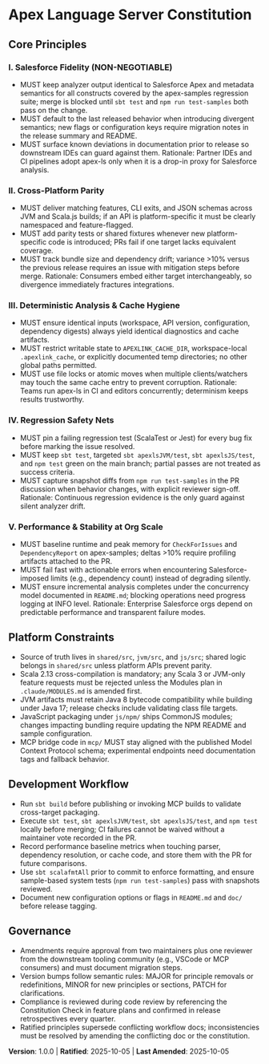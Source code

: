 <!--
Sync Impact Report
Version change: N/A → 1.0.0
Modified principles: (initial publication)
Added sections: Core Principles, Platform Constraints, Development Workflow, Governance
Removed sections: none
Templates requiring updates:
✅ .specify/templates/plan-template.md (constitution gates aligned with v1.0.0)
✅ .specify/templates/spec-template.md (reviewed; no change needed)
✅ .specify/templates/tasks-template.md (constitution references verified)
Follow-up TODOs: none
-->
# Apex Language Server Constitution

## Core Principles

### I. Salesforce Fidelity (NON-NEGOTIABLE)
- MUST keep analyzer output identical to Salesforce Apex and metadata semantics for all constructs covered by the apex-samples regression suite; merge is blocked until `sbt test` and `npm run test-samples` both pass on the change.
- MUST default to the last released behavior when introducing divergent semantics; new flags or configuration keys require migration notes in the release summary and README.
- MUST surface known deviations in documentation prior to release so downstream IDEs can guard against them.
Rationale: Partner IDEs and CI pipelines adopt apex-ls only when it is a drop-in proxy for Salesforce analysis.

### II. Cross-Platform Parity
- MUST deliver matching features, CLI exits, and JSON schemas across JVM and Scala.js builds; if an API is platform-specific it must be clearly namespaced and feature-flagged.
- MUST add parity tests or shared fixtures whenever new platform-specific code is introduced; PRs fail if one target lacks equivalent coverage.
- MUST track bundle size and dependency drift; variance >10% versus the previous release requires an issue with mitigation steps before merge.
Rationale: Consumers embed either target interchangeably, so divergence immediately fractures integrations.

### III. Deterministic Analysis & Cache Hygiene
- MUST ensure identical inputs (workspace, API version, configuration, dependency digests) always yield identical diagnostics and cache artifacts.
- MUST restrict writable state to `APEXLINK_CACHE_DIR`, workspace-local `.apexlink_cache`, or explicitly documented temp directories; no other global paths permitted.
- MUST use file locks or atomic moves when multiple clients/watchers may touch the same cache entry to prevent corruption.
Rationale: Teams run apex-ls in CI and editors concurrently; determinism keeps results trustworthy.

### IV. Regression Safety Nets
- MUST pin a failing regression test (ScalaTest or Jest) for every bug fix before marking the issue resolved.
- MUST keep `sbt test`, targeted `sbt apexlsJVM/test`, `sbt apexlsJS/test`, and `npm test` green on the main branch; partial passes are not treated as success criteria.
- MUST capture snapshot diffs from `npm run test-samples` in the PR discussion when behavior changes, with explicit reviewer sign-off.
Rationale: Continuous regression evidence is the only guard against silent analyzer drift.

### V. Performance & Stability at Org Scale
- MUST baseline runtime and peak memory for `CheckForIssues` and `DependencyReport` on apex-samples; deltas >10% require profiling artifacts attached to the PR.
- MUST fail fast with actionable errors when encountering Salesforce-imposed limits (e.g., dependency count) instead of degrading silently.
- MUST ensure incremental analysis completes under the concurrency model documented in `README.md`; blocking operations need progress logging at INFO level.
Rationale: Enterprise Salesforce orgs depend on predictable performance and transparent failure modes.

## Platform Constraints
- Source of truth lives in `shared/src`, `jvm/src`, and `js/src`; shared logic belongs in `shared/src` unless platform APIs prevent parity.
- Scala 2.13 cross-compilation is mandatory; any Scala 3 or JVM-only feature requests must be rejected unless the Modules plan in `.claude/MODULES.md` is amended first.
- JVM artifacts must retain Java 8 bytecode compatibility while building under Java 17; release checks include validating class file targets.
- JavaScript packaging under `js/npm/` ships CommonJS modules; changes impacting bundling require updating the NPM README and sample configuration.
- MCP bridge code in `mcp/` MUST stay aligned with the published Model Context Protocol schema; experimental endpoints need documentation tags and fallback behavior.

## Development Workflow
- Run `sbt build` before publishing or invoking MCP builds to validate cross-target packaging.
- Execute `sbt test`, `sbt apexlsJVM/test`, `sbt apexlsJS/test`, and `npm test` locally before merging; CI failures cannot be waived without a maintainer vote recorded in the PR.
- Record performance baseline metrics when touching parser, dependency resolution, or cache code, and store them with the PR for future comparisons.
- Use `sbt scalafmtAll` prior to commit to enforce formatting, and ensure sample-based system tests (`npm run test-samples`) pass with snapshots reviewed.
- Document new configuration options or flags in `README.md` and `doc/` before release tagging.

## Governance
- Amendments require approval from two maintainers plus one reviewer from the downstream tooling community (e.g., VSCode or MCP consumers) and must document migration steps.
- Version bumps follow semantic rules: MAJOR for principle removals or redefinitions, MINOR for new principles or sections, PATCH for clarifications.
- Compliance is reviewed during code review by referencing the Constitution Check in feature plans and confirmed in release retrospectives every quarter.
- Ratified principles supersede conflicting workflow docs; inconsistencies must be resolved by amending the conflicting doc or the constitution.

**Version**: 1.0.0 | **Ratified**: 2025-10-05 | **Last Amended**: 2025-10-05
